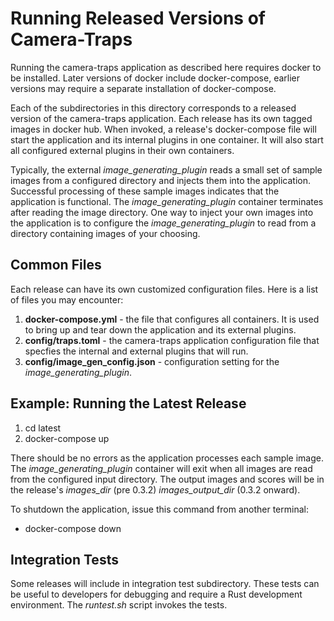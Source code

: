 # Running Released Versions of Camera-Traps

Running the camera-traps application as described here requires docker to be installed.  Later versions of docker include docker-compose, earlier versions may require a separate installation of docker-compose.

Each of the subdirectories in this directory corresponds to a released version of the camera-traps application.  Each release has its own tagged images in docker hub.  When invoked, a release's docker-compose file will start the application and its internal plugins in one container.  It will also start all configured external plugins in their own containers.  

Typically, the external *image_generating_plugin* reads a small set of sample images from a configured directory and injects them into the application.  Successful processing of these sample images indicates that the application is functional.  The *image_generating_plugin* container terminates after reading the image directory.  One way to inject your own images into the application is to configure the *image_generating_plugin* to read from a directory containing images of your choosing.

## Common Files

Each release can have its own customized configuration files.  Here is a list of files you may encounter:

1. **docker-compose.yml** - the file that configures all containers.  It is used to bring up and tear down the application and its external plugins.
2. **config/traps.toml** - the camera-traps application configuration file that specfies the internal and external plugins that will run.
3. **config/image_gen_config.json** - configuration setting for the *image_generating_plugin*.

## Example:  Running the Latest Release

1. cd latest
2. docker-compose up

There should be no errors as the application processes each sample image.  The *image_generating_plugin* container will exit when all images are read from the configured input directory.  The output images and scores will be in the release's *images_dir* (pre 0.3.2)
*images_output_dir* (0.3.2 onward).  

To shutdown the application, issue this command from another terminal:

- docker-compose down

## Integration Tests

Some releases will include in integration test subdirectory.  These tests can be useful to developers for debugging and require a Rust development environment.  The *runtest.sh* script invokes the tests.

